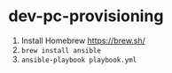 # dev-pc-provisioning

1. Install Homebrew
    https://brew.sh/
2. `brew install ansible`
3. `ansible-playbook playbook.yml`